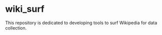 # wiki_surf
 This repository is dedicated to developing tools to surf Wikipedia for data collection.
